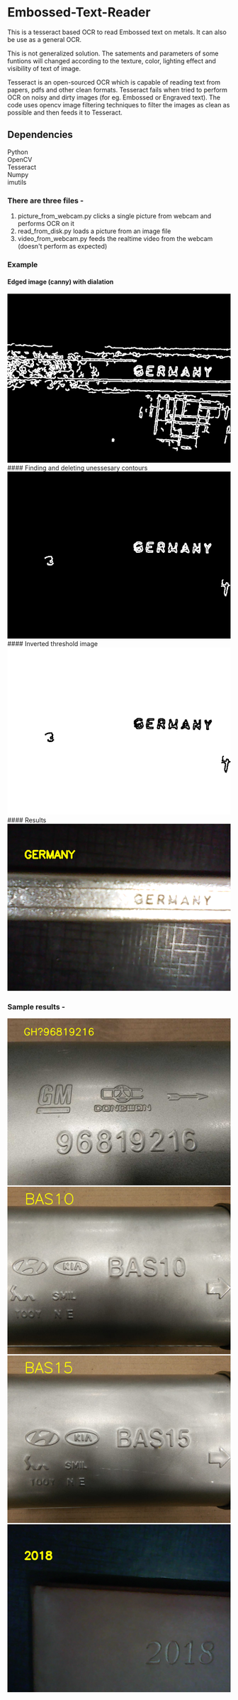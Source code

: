 # Embossed-Text-Reader
This is a tesseract based OCR to read Embossed text on metals. It can also be use as a general OCR.

This is not generalized solution. The satements and parameters of some funtions will changed according to the texture,
color, lighting effect and visibility of text of image.

Tesseract is an open-sourced OCR which is capable of reading text from papers, pdfs and other clean formats. Tesseract fails when 
tried to perform OCR on noisy and dirty images (for eg. Embossed or Engraved text). The code uses opencv image filtering techniques
to filter the images as clean as possible and then feeds it to Tesseract.  

## Dependencies
  Python<br> 
  OpenCV<br>
  Tesseract<br>
  Numpy<br>
  imutils<br>

### There are three files - 
  1. picture_from_webcam.py clicks a single picture from webcam and performs OCR on it
  2. read_from_disk.py loads a picture from an image file
  3. video_from_webcam.py feeds the realtime video from the webcam (doesn't perform as expected)

### Example
#### Edged image (canny) with dialation
<img src="images/ger3.png" alt="Picture not availble in your browser"/>
#### Finding and deleting unessesary contours
<img src="images/ger4.png" alt="Picture not availble in your browser"/>
#### Inverted threshold image
<img src="images/ger2.png" alt="Picture not availble in your browser"/>
#### Results 
<img src="images/ger1.png" alt="Picture not availble in your browser"/>

### Sample results - 
<img src="images/pro1.png" alt="Picture not availble in your browser"/>
<img src="images/pro2.png" alt="Picture not availble in your browser"/>
<img src="images/pro3.png" alt="Picture not availble in your browser"/>
<img src="images/2018.png" alt="Picture not availble in your browser"/>
